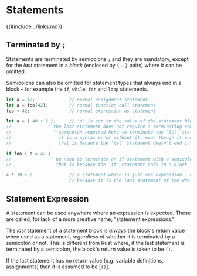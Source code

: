 Statements
==========

{{#include ../links.md}}

Terminated by `;`
-----------------

Statements are terminated by semicolons `;` and they are mandatory,
except for the _last_ statement in a _block_ (enclosed by `{` .. `}` pairs) where it can be omitted.

Semicolons can also be omitted for statement types that always end in a block &ndash; for example
the `if`, `while`, `for` and `loop` statements.

```rust , no_run
let a = 42;             // normal assignment statement
let a = foo(42);        // normal function call statement
foo < 42;               // normal expression as statement

let a = { 40 + 2 };     // 'a' is set to the value of the statement block, which is the value of the last statement
//              ^ the last statement does not require a terminating semicolon (but also works with it)
//                ^ semicolon required here to terminate the 'let' statement
//                  it is a syntax error without it, even though it ends with '}'
//                  that is because the 'let' statement doesn't end in a block

if foo { a = 42 }
//               ^ no need to terminate an if-statement with a semicolon
//                 that is because the 'if' statement ends in a block

4 * 10 + 2              // a statement which is just one expression - no ending semicolon is OK
                        // because it is the last statement of the whole block
```


Statement Expression
--------------------

A statement can be used anywhere where an expression is expected. These are called, for lack of a more
creative name, "statement expressions."

The _last_ statement of a statement block is _always_ the block's return value when used as a statement,
_regardless_ of whether it is terminated by a semicolon or not. This is different from Rust where,
if the last statement is terminated by a semicolon, the block's return value is taken to be `()`.

If the last statement has no return value (e.g. variable definitions, assignments) then it is assumed to be [`()`].
